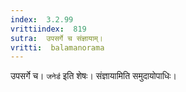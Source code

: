 ```yaml
---
index:  3.2.99
vrittiindex:  819
sutra:  उपसर्गे च संज्ञायाम्।
vritti:  balamanorama 
---
```


उपसर्गे च। `जनेर्ड` इति शेषः। संज्ञायामिति समुदायोपाधिः। 

